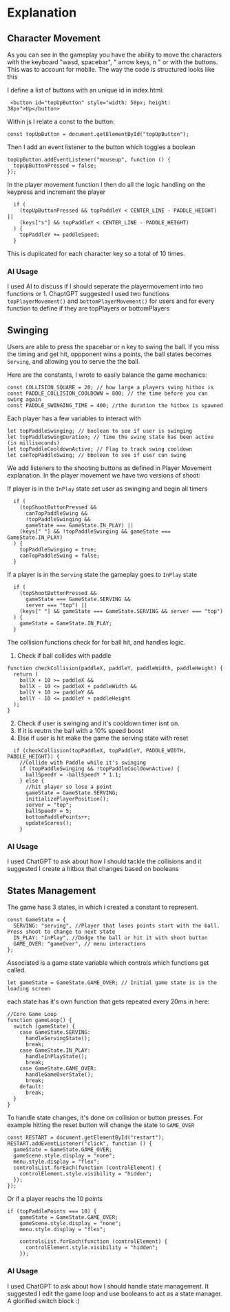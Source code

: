 # Explanation

## Character Movement

As you can see in the gameplay you have the ability to move the characters with the keyboard "wasd, spacebar", " arrow keys, n " or with the buttons. This was to account for mobile.
The way the code is structured looks like this

I define a list of buttons with an unique id in index.html:

```
 <button id="topUpButton" style="width: 50px; height: 38px">Up</button>
```

Within js I relate a const to the button:

```
const topUpButton = document.getElementById("topUpButton");
```

Then I add an event listener to the button which toggles a boolean

```
topUpButton.addEventListener("mouseup", function () {
  topUpButtonPressed = false;
});
```

In the player movement function I then do all the logic handling on the keypress and increment the player

```
  if (
    (topUpButtonPressed && topPaddleY < CENTER_LINE - PADDLE_HEIGHT) ||
    (keys["s"] && topPaddleY < CENTER_LINE - PADDLE_HEIGHT)
  ) {
    topPaddleY += paddleSpeed;
  }
```

This is duplicated for each character key so a total of 10 times.

### AI Usage

I used AI to discuss if I should seperate the playermovement into two functions or 1. ChaptGPT suggested I used two functions `topPlayerMovement()` and `bottomPlayerMovement()` for users and for every function to define if they are topPlayers or bottomPlayers

## Swinging

Users are able to press the spacebar or n key to swing the ball. If you miss the timing and get hit, oppponent wins a points, the ball states becomes `Serving`, and allowing you to serve the the ball.

Here are the constants, I wrote to easily balance the game mechanics:

```
const COLLISION_SQUARE = 20; // how large a players swing hitbox is
const PADDLE_COLLISION_COOLDOWN = 800; // the time before you can swing again
const PADDLE_SWINGING_TIME = 400; //the duration the hitbox is spawned
```

Each player has a few variables to interact with

```
let topPaddleSwinging; // boolean to see if user is swinging
let topPaddleSwingDuration; // Time the swing state has been active (in milliseconds)
let topPaddleCooldownActive; // Flag to track swing cooldown
let canTopPaddleSwing; // bbolean to see if user can swing
```

We add listeners to the shooting buttons as defined in Player Movement explanation. In the player movement we have two versions of shoot:

If player is in the `InPlay` state set user as swinging and begin all timers

```
  if (
    (topShootButtonPressed &&
      canTopPaddleSwing &&
      !topPaddleSwinging &&
      gameState === GameState.IN_PLAY) ||
    (keys[" "] && !topPaddleSwinging && gameState === GameState.IN_PLAY)
  ) {
    topPaddleSwinging = true;
    canTopPaddleSwing = false;
  }
```

If a player is in the `Serving` state the gameplay goes to `InPlay` state

```
  if (
    (topShootButtonPressed &&
      gameState === GameState.SERVING &&
      server === "top") ||
    (keys[" "] && gameState === GameState.SERVING && server === "top")
  ) {
    gameState = GameState.IN_PLAY;
  }
```

The collision functions check for for ball hit, and handles logic.

1. Check if ball collides with paddle

```
function checkCollision(paddleX, paddleY, paddleWidth, paddleHeight) {
  return (
    ballX + 10 >= paddleX &&
    ballX - 10 <= paddleX + paddleWidth &&
    ballY + 10 >= paddleY &&
    ballY - 10 <= paddleY + paddleHeight
  );
}
```

2. Check if user is swinging and it's cooldown timer isnt on.
3. If it is reutrn the ball with a 10% speed boost
4. Else if user is hit make the game the serving state with reset

```
  if (checkCollision(topPaddleX, topPaddleY, PADDLE_WIDTH, PADDLE_HEIGHT)) {
    //Collide with Paddle while it's swinging
    if (topPaddleSwinging && !topPaddleCooldownActive) {
      ballSpeedY = -ballSpeedY * 1.1;
    } else {
      //hit player so lose a point
      gameState = GameState.SERVING;
      initializePlayerPosition();
      server = "top";
      ballSpeedY = 5;
      bottomPaddlePoints++;
      updateScores();
    }
```

### AI Usage

I used ChatGPT to ask about how I should tackle the collisions and it suggested I create a hitbox that changes based on booleans

## States Management

The game hass 3 states, in which i created a constant to represent.

```
const GameState = {
  SERVING: "serving", //Player that loses points start with the ball. Press shoot to change to next state
  IN_PLAY: "inPlay", //Dodge the ball or hit it with shoot button
  GAME_OVER: "gameOver", // menu interactions
};
```

Associated is a game state variable which controls which functions get called.

```
let gameState = GameState.GAME_OVER; // Initial game state is in the loading screen
```

each state has it's own function that gets repeated every 20ms in here:

```
//Core Game Loop
function gameLoop() {
  switch (gameState) {
    case GameState.SERVING:
      handleServingState();
      break;
    case GameState.IN_PLAY:
      handleInPlayState();
      break;
    case GameState.GAME_OVER:
      handleGameOverState();
      break;
    default:
      break;
  }
}
```

To handle state changes, it's done on collision or button presses.
For example hitting the reset button will change the state to `GAME_OVER`

```
const RESTART = document.getElementById("restart");
RESTART.addEventListener("click", function () {
  gameState = GameState.GAME_OVER;
  gameScene.style.display = "none";
  menu.style.display = "flex";
  controlsList.forEach(function (controlElement) {
    controlElement.style.visibility = "hidden";
  });
});
```

Or if a player reachs the 10 points

```
if (topPaddlePoints === 10) {
    gameState = GameState.GAME_OVER;
    gameScene.style.display = "none";
    menu.style.display = "flex";

    controlsList.forEach(function (controlElement) {
      controlElement.style.visibility = "hidden";
    });
```

### AI Usage

I used ChatGPT to ask about how I should handle state management. It suggested I edit the game loop and use booleans to act as a state manager. A glorified switch block :)
